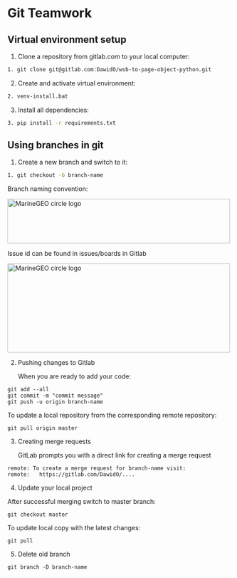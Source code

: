 # Git Teamwork

## Virtual environment setup
1. Clone a repository from gitlab.com to your local computer:
 ```bash
1. git clone git@gitlab.com:DawidO/wsb-to-page-object-python.git 
```
2. Create and activate virtual environment:
```bash
2. venv-install.bat
```
3. Install all dependencies:
```bash
3. pip install -r requirements.txt

```
## Using branches in git
1. Create a new branch and switch to it:
```bash
1. git checkout -b branch-name
```
Branch naming convention:

<img src="https://deepsource.io/images/blog/git-branch-naming-conventions/branch-naming-example.png" alt="MarineGEO circle logo" style="height: 100px; width:500px;"/>

Issue id can be found in issues/boards in Gitlab

<img src="https://about.gitlab.com/images/blogimages/connect-milestone.png" alt="MarineGEO circle logo" style="height: 200px; width:500px;"/>

2. Pushing changes to Gitlab

    When you are ready to add your code:
```commandline
git add --all
git commit -m "commit message"
git push -u origin branch-name
```
 To update a local repository from the corresponding remote repository:

```commandline
git pull origin master
```

3. Creating merge requests

    GitLab prompts you with a direct link for creating a merge request

```commandline
remote: To create a merge request for branch-name visit:
remote:   https://gitlab.com/DawidO/.... 
```
4. Update your local project

After successful merging switch to master branch:

````commandline
git checkout master
````
To update local copy with the latest changes:
```commandline
git pull
```

5. Delete old branch

```commandline
git branch -D branch-name
```